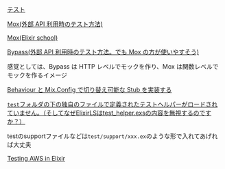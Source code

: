 [テスト](https://elixirschool.com/ja/lessons/testing/basics#%E3%83%A2%E3%83%83%E3%82%AF-4)

[Mox(外部 API 利用時のテスト方法)](https://hexdocs.pm/mox/Mox.html)

[Mox(Elixir school)](https://elixirschool.com/ja/lessons/testing/mox)

[Bypass(外部 API 利用時のテスト方法。でも Mox の方が使いやすそう)](https://elixirschool.com/ja/lessons/testing/bypass)

感覚としては、Bypass は HTTP レベルでモックを作り、Mox は関数レベルでモックを作るイメージ

[Behaviour と Mix.Config で切り替え可能な Stub を実装する](https://qiita.com/tuchiro/items/a13592b242009e902b20)

[`test`フォルダの下の独自のファイルで定義されたテストヘルパーがロードされていません。（そしてなぜElixirLSはtest_helper.exsの内容を無視するのですか？）](https://elixirforum.com/t/test-helpers-defined-in-their-own-files-under-the-test-folder-not-loaded-and-why-elixirls-ignores-test-helper-exs-contents/44028)

testのsupportファイルなどは`test/support/xxx.ex`のような形で入れてあげれば大丈夫

[Testing AWS in Elixir](https://andrealeopardi.com/posts/testing-aws-in-elixir/)

